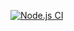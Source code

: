  [![Node.js CI](https://github.com/rodcordeiro/cordeiro-backend/actions/workflows/CodeAnalysis.yml/badge.svg)](https://github.com/rodcordeiro/cordeiro-backend/actions/workflows/CodeAnalysis.yml)